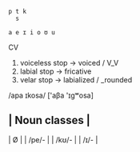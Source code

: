 ```
p t k
  s

a e ɪ i o ʊ u
```

CV

1. voiceless stop -> voiced / V_V
2. labial stop -> fricative
3. velar stop -> labialized / _rounded

/apa ɪkosa/ \['aβa 'ɪgʷosa]

| Noun classes |
----------------
| Ø |
| /pe/- |
| /kʊ/- |
| /ɪ/- |
